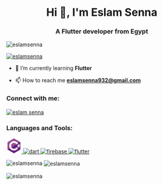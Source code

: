 <h1 align="center">Hi 👋, I'm Eslam Senna</h1>
<h3 align="center">A Flutter developer from Egypt</h3>

<p align="left"> <img src="https://komarev.com/ghpvc/?username=eslamsenna&label=Profile%20views&color=0e75b6&style=flat" alt="eslamsenna" /> </p>

<p align="left"> <a href="https://github.com/ryo-ma/github-profile-trophy"><img src="https://github-profile-trophy.vercel.app/?username=eslamsenna" alt="eslamsenna" /></a> </p>

- 🌱 I’m currently learning **Flutter**

- 📫 How to reach me **eslamsenna932@gmail.com**

<h3 align="left">Connect with me:</h3>
<p align="left">
<a href="https://linkedin.com/in/eslam senna" target="blank"><img align="center" src="https://raw.githubusercontent.com/rahuldkjain/github-profile-readme-generator/master/src/images/icons/Social/linked-in-alt.svg" alt="eslam senna" height="30" width="40" /></a>
</p>

<h3 align="left">Languages and Tools:</h3>
<p align="left"> <a href="https://www.w3schools.com/cs/" target="_blank" rel="noreferrer"> <img src="https://raw.githubusercontent.com/devicons/devicon/master/icons/csharp/csharp-original.svg" alt="csharp" width="40" height="40"/> </a> <a href="https://dart.dev" target="_blank" rel="noreferrer"> <img src="https://www.vectorlogo.zone/logos/dartlang/dartlang-icon.svg" alt="dart" width="40" height="40"/> </a> <a href="https://firebase.google.com/" target="_blank" rel="noreferrer"> <img src="https://www.vectorlogo.zone/logos/firebase/firebase-icon.svg" alt="firebase" width="40" height="40"/> </a> <a href="https://flutter.dev" target="_blank" rel="noreferrer"> <img src="https://www.vectorlogo.zone/logos/flutterio/flutterio-icon.svg" alt="flutter" width="40" height="40"/> </a> </p>

<p><img align="left" src="https://github-readme-stats.vercel.app/api/top-langs?username=eslamsenna&show_icons=true&locale=en&layout=compact" alt="eslamsenna" /></p>

<p>&nbsp;<img align="center" src="https://github-readme-stats.vercel.app/api?username=eslamsenna&show_icons=true&locale=en" alt="eslamsenna" /></p>

<p><img align="center" src="https://github-readme-streak-stats.herokuapp.com/?user=eslamsenna&" alt="eslamsenna" /></p>
